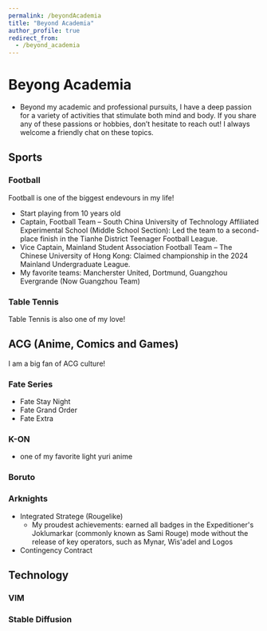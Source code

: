 ```yaml
---
permalink: /beyondAcademia
title: "Beyond Academia"
author_profile: true
redirect_from: 
  - /beyond_academia
---
```

# Beyong Academia
- Beyond my academic and professional pursuits, I have a deep passion for a variety of activities that stimulate both mind and body. If you share any of these passions or hobbies, don’t hesitate to reach out! I always welcome a friendly chat on these topics.
## Sports
### Football
Football is one of the biggest endevours in my life!
- Start playing from 10 years old
- Captain, Football Team – South China University of Technology Affiliated Experimental School (Middle School Section): Led the team to a second-place finish in the Tianhe District Teenager Football League.
- Vice Captain, Mainland Student Association Football Team – The Chinese University of Hong Kong: Claimed championship in the 2024 Mainland Undergraduate League.
- My favorite teams: Mancherster United, Dortmund, Guangzhou Evergrande (Now Guangzhou Team)
### Table Tennis
Table Tennis is also one of my love!
## ACG (Anime, Comics and Games)
I am a big fan of ACG culture!
### Fate Series
- Fate Stay Night
- Fate Grand Order
- Fate Extra
### K-ON
- one of my favorite light yuri anime 
### Boruto
### Arknights
- Integrated Stratege (Rougelike)
    - My proudest achievements:  earned all badges in the Expeditioner's Joklumarkar (commonly known as Sami Rouge) mode without the release of key operators, such as Mynar, Wis'adel and Logos
- Contingency Contract
### 
## Technology
### VIM
### Stable Diffusion